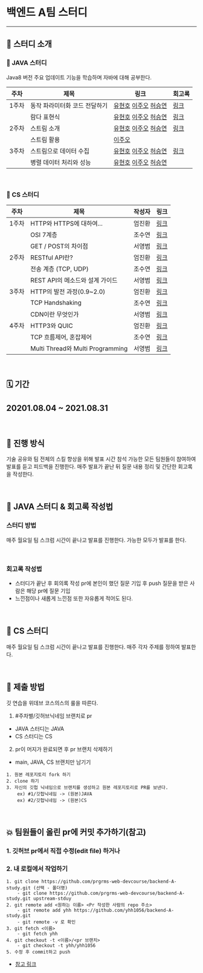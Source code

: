 # 백엔드 A팀 스터디

---

## 📔 스터디 소개



### 📌 JAVA 스터디

Java8 버전 주요 업데이트 기능을 학습하며 자바에 대해 공부한다.


|주차|제목|링크|회고록|
|---|---|---|---|
|1주차|동작 파라미터화 코드 전달하기|[유현호](https://www.notion.so/aeno/0ab365ce7f0248b49de7b0eb7882430a) [이주오](https://velog.io/@ljo_0920/%EB%8F%99%EC%9E%91-%ED%8C%8C%EB%9D%BC%EB%AF%B8%ED%84%B0%ED%99%94) [허승연](https://velog.io/@heoseungyeon/%EB%8F%99%EC%9E%91-%ED%8C%8C%EB%9D%BC%EB%AF%B8%ED%84%B0%ED%99%94-%EC%BD%94%EB%93%9C-%EC%A0%84%EB%8B%AC%ED%95%98%EA%B8%B0)|[링크](JAVA/week-1/meeting-log-1.md)
| |람다 표현식|[유현호](https://www.notion.so/aeno/f8291bec1d564b35be976bac4cbd3efc) [이주오](https://velog.io/@ljo_0920/%EB%9E%8C%EB%8B%A4-%ED%91%9C%ED%98%84%EC%8B%9D) [허승연](https://velog.io/@heoseungyeon/%EB%9E%8C%EB%8B%A4-%ED%91%9C%ED%98%84%EC%8B%9D)|[링크](JAVA/week-1/meeting-log-2.md)
|2주차|스트림 소개|[유현호](https://www.notion.so/aeno/46ac570790014b949b99158bc031280c) [이주오](https://velog.io/@ljo_0920/%EC%8A%A4%ED%8A%B8%EB%A6%BC-%EC%86%8C%EA%B0%9C) [허승연](https://velog.io/@heoseungyeon/%EC%8A%A4%ED%8A%B8%EB%A6%BCStreams-%EC%86%8C%EA%B0%9C-%ED%99%9C%EC%9A%A9)|[링크](https://github.com/prgrms-web-devcourse/backend-A-study/blob/main/week-2/review.md)|
| |스트림 활용| [이주오](https://velog.io/@ljo_0920/%EB%AA%A8%EB%8D%98-%EC%9E%90%EB%B0%94-%EC%9D%B8-%EC%95%A1%EC%85%98-%EC%8A%A4%ED%8A%B8%EB%A6%BC-%ED%99%9C%EC%9A%A9) ||
|3주차|스트림으로 데이터 수집|[유현호](https://aeno.notion.site/9061704142cb44e48b267aa10c093e99) [이주오](https://velog.io/@ljo_0920/%EB%AA%A8%EB%8D%98-%EC%9D%B8-%EC%9E%90%EB%B0%94-%EC%95%A1%EC%85%98-%EC%8A%A4%ED%8A%B8%EB%A6%BC%EC%9C%BC%EB%A1%9C-%EB%8D%B0%EC%9D%B4%ED%84%B0-%EC%88%98%EC%A7%91) [허승연](https://velog.io/@heoseungyeon/%EC%8A%A4%ED%8A%B8%EB%A6%BC%EC%9C%BC%EB%A1%9C-%EB%8D%B0%EC%9D%B4%ED%84%B0-%EC%88%98%EC%A7%91)|[링크](https://github.com/prgrms-web-devcourse/backend-A-study/blob/main/week-3/review.md)
| |병렬 데이터 처리와 성능|[유현호](https://aeno.notion.site/bf431140e0fc4535a6d3bd0d06997627) [이주오](https://velog.io/@ljo_0920/%EB%AA%A8%EB%8D%98-%EC%9D%B8-%EC%9E%90%EB%B0%94-%EC%95%A1%EC%85%98-%EB%B3%91%EB%A0%AC-%EB%8D%B0%EC%9D%B4%ED%84%B0-%EC%B2%98%EB%A6%AC%EC%99%80-%EC%84%B1%EB%8A%A5) [허승연](https://velog.io/@heoseungyeon/%EB%B3%91%EB%A0%AC-%EB%8D%B0%EC%9D%B4%ED%84%B0-%EC%B2%98%EB%A6%AC%EC%99%80-%EC%84%B1%EB%8A%A5)|

</br>

### 📌 CS 스터디

|주차|제목|작성자|링크|
|---|---|---|---|
|1주차|HTTP와 HTTPS에 대하여...|엄진환|[링크](https://velog.io/@ddkk94/HTTP%EC%99%80-HTTPS%EC%97%90-%EB%8C%80%ED%95%98%EC%97%AC)|
||OSI 7계층|           조수연|[링크](https://velog.io/@soo5717/OSI-7-Layer)|
||GET / POST의 차이점| 서영범|[링크](https://velog.io/@youngblue/3GET%EA%B3%BC-POST%EC%9D%98-%EC%B0%A8%EC%9D%B4)|
|2주차|RESTful API란?|엄진환|[링크](https://velog.io/@ddkk94/RESTful-API%EB%9E%80)|
||전송 계층 (TCP, UDP)|조수연|[링크](https://velog.io/@soo5717/Transport-Layer)|
||REST API의 메소드와 설계 가이드|서영범|[링크](https://velog.io/@youngblue/REST-API%EC%9D%98-%EB%A9%94%EC%86%8C%EB%93%9C%EB%93%A4%EC%9D%84-%EC%95%8C%EC%95%84%EB%B3%B4%EC%9E%90)|
|3주차|HTTP의 발전 과정(0.9~2.0)|엄진환|[링크](https://velog.io/@ddkk94/HTTP%EC%9D%98-%EB%B0%9C%EC%A0%84-%EA%B3%BC%EC%A0%950.92.0)|
||TCP Handshaking|조수연|[링크](https://velog.io/@soo5717/TCP-Handshaking)|
||CDN이란 무엇인가|서영범|[링크](https://velog.io/@youngblue/CDN%EC%9D%B4%EB%9E%80-%EB%AC%B4%EC%97%87%EC%9D%B8%EA%B0%80)|
|4주차|HTTP3와 QUIC|엄진환|[링크](https://velog.io/@ddkk94/HTTP3-QUIC)|
||TCP 흐름제어, 혼잡제어|조수연|[링크](https://velog.io/@soo5717/Network-TCP-control)|
||Multi Thread와 Multi Programming|서영범|[링크](https://velog.io/@youngblue/Multi-Thread-and-Multi-Programming)|

</br>

## 🗓 기간

20201.08.04 ~ 2021.08.31
---

</br>

## 🧩 진행 방식

기술 공유와 팀 전체의 스킬 향상을 위해 발표 시간 참석 가능한 모든 팀원들이 참여하여 발표를 듣고 피드백을 진행한다.
매주 발표가 끝난 뒤 질문 내용 정리 및 간단한 회고록을 작성한다.

</br>

## 📌 JAVA 스터디 & 회고록 작성법
### 스터디 방법
매주 월요일 팀 스크럼 시간이 끝나고 발표를 진행한다. 가능한 모두가 발표를 한다.

</br>

### 회고록 작성법
- 스터디가 끝난 후 회의록 작성 pr에 본인이 했던 질문 기입 후 push
질문을 받은 사람은 해당 pr에 질문 기입
- 느낀점이나 새롭게 느낀점 또한 자유롭게 적어도 된다.


</br>

## 📌 CS 스터디
매주 월요일 팀 스크럼 시간이 끝나고 발표를 진행한다. 매주 각자 주제를 정하여 발표한다.


</br>

## 📜 제출 방법

깃 연습을 위데브 코스의스의 룰을 따른다.
1. #주차별/깃허브닉네임 브랜치로 pr
- JAVA 스터디는 JAVA
- CS 스터디는 CS

2. pr이 머지가 완료되면 후 pr 브랜치 삭제하기
- main, JAVA, CS 브랜치만 남기기

```
1. 원본 레포지토리 fork 하기
2. clone 하기
3. 자신의 깃헙 닉네임으로 브랜치를 생성하고 원본 레포지토리로 PR를 보낸다.
    ex) #1/깃헙닉네임 -> (원본)JAVA
    ex) #2/깃헙닉네임 -> (원본)CS

```
</br>

## 💥 팀원들이 올린 pr에 커밋 추가하기(참고)
### 1. 깃허브 pr에서 직접 수정(edit file) 하거나
### 2. 내 로컬에서 작업하기
```
1. git clone https://github.com/prgrms-web-devcourse/backend-A-study.git (선택 - 폴더명)
    - git clone https://github.com/prgrms-web-devcourse/backend-A-study.git upstream-stduy
2. git remote add <원하는 이름> <Pr 작성한 사람의 repo 주소>
    - git remote add yhh https://github.com/yhh1056/backend-A-study.git
    - git remote -v 로 확인
3. git fetch <이름>
    - git fetch yhh
4. git checkout -t <이름>/<pr 브랜치>
    - git checkout -t yhh/yhh1056
5. 수정 후 commit하고 push
```
- [참고 링크](https://tighten.co/blog/adding-commits-to-a-pull-request/)



